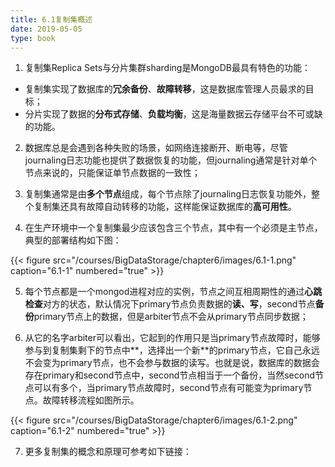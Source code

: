 ```yaml
---
title: 6.1复制集概述
date: 2019-05-05
type: book
---
```


1. 复制集Replica Sets与分片集群sharding是MongoDB最具有特色的功能：

- 复制集实现了数据库的**冗余备份**、**故障转移**，这是数据库管理人员最求的目标；
- 分片实现了数据的**分布式存储**、**负载均衡**，这是海量数据云存储平台不可或缺的功能。

2. 数据库总是会遇到各种失败的场景，如网络连接断开、断电等，尽管journaling日志功能也提供了数据恢复的功能，但journaling通常是针对单个节点来说的，只能保证单节点数据的一致性；

3. 复制集通常是由**多个节点**组成，每个节点除了journaling日志恢复功能外，整个复制集还具有故障自动转移的功能，这样能保证数据库的**高可用性**。


4. 在生产环境中一个复制集最少应该包含三个节点，其中有一个必须是主节点，典型的部署结构如下图：


{{< figure src="/courses/BigDataStorage/chapter6/images/6.1-1.png" caption="6.1-1" numbered="true" >}}

5. 每个节点都是一个mongod进程对应的实例，节点之间互相周期性的通过**心跳检查**对方的状态，默认情况下primary节点负责数据的**读、写**，second节点**备份**primary节点上的数据，但是arbiter节点不会从primary节点同步数据；

6. 从它的名字arbiter可以看出，它起到的作用只是当primary节点故障时，能够参与到复制集剩下的节点中**，选择出一个新**的primary节点，它自己永远不会变为primary节点，也不会参与数据的读写。也就是说，数据库的数据会存在primary和second节点中，second节点相当于一个备份，当然second节点可以有多个，当primary节点故障时，second节点有可能变为primary节点。故障转移流程如图所示。


{{< figure src="/courses/BigDataStorage/chapter6/images/6.1-2.png" caption="6.1-2" numbered="true" >}}

7. 更多复制集的概念和原理可参考如下链接：

[](https://www.cnblogs.com/duanxz/p/10730096.html)

[](https://blog.csdn.net/qq_24598601/article/details/81150614)

[](https://docs.mongodb.com/manual/replication/)

